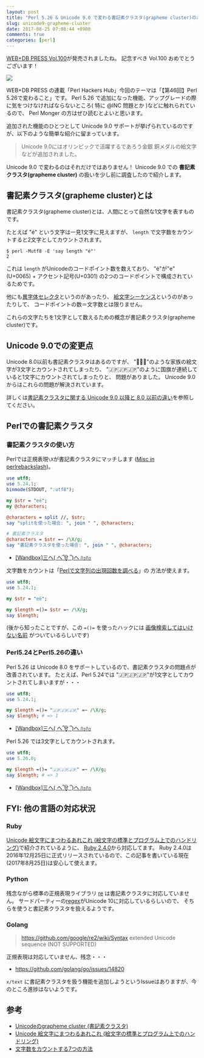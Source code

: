 ```yaml
---
layout: post
title: "Perl 5.26 & Unicode 9.0 で変わる書記素クラスタ(grapheme cluster)のお話"
slug: unicode9-grapheme-cluster
date: 2017-08-25 07:08:44 +0900
comments: true
categories: [perl]
---
```


[WEB+DB PRESS Vol.100](http://gihyo.jp/magazine/wdpress/archive/2017/vol100)が発売されましたね。
記念すべき Vol.100 おめでとうございます！

<a href="https://www.amazon.co.jp/WEB-DB-PRESS-Vol-100-%E6%B2%B3%E5%8E%9F/dp/4774191299/ref=as_li_ss_il?_encoding=UTF8&psc=1&refRID=KWT48YN41EFBHYXPM8YQ&linkCode=li2&tag=shogo82148-22&linkId=c41e466f8dad4ea5b2c2287f1e6c5efc" target="_blank"><img border="0" src="//ws-fe.amazon-adsystem.com/widgets/q?_encoding=UTF8&ASIN=4774191299&Format=_SL160_&ID=AsinImage&MarketPlace=JP&ServiceVersion=20070822&WS=1&tag=shogo82148-22" ></a><img src="https://ir-jp.amazon-adsystem.com/e/ir?t=shogo82148-22&l=li2&o=9&a=4774191299" width="1" height="1" border="0" alt="" style="border:none !important; margin:0px !important;" />

WEB+DB PRESS の連載「Perl Hackers Hub」今回のテーマは「【第46回】Perl 5.26で変わること」です。
Perl 5.26 で追加になった機能、アップグレードの際に気をつけなければならないところ( 特に @INC 問題とか )などに触れられているので、
Perl Monger の方はぜひ読むとよいと思います。

追加された機能のひとつとして Unicode 9.0 サポートが挙げられているのですが、以下のような簡単な紹介に留まっています。

> Unicode 9.0にはオリンピックで活躍するであろう金銀 銅メダルの絵文字などが追加されました。

Unicode 9.0 で変わるのはそれだけではありません！
Unicode 9.0 での **書記素クラスタ(grapheme cluster)** の扱いを少し前に調査したので紹介します。

<!-- More -->

## 書記素クラスタ(grapheme cluster)とは

書記素クラスタ(grapheme cluster)とは、人間にとって自然な1文字を表すものです。

たとえば "é" という文字は一見1文字に見えますが、 `length` で文字数をカウントすると2文字としてカウントされます。

```
$ perl -Mutf8 -E 'say length "é"'
2
```

これは `length` がUnicodeのコードポイント数を数えており、
"é"が"e"(U+0065) + アクセント記号(U+0301) の2つのコードポイントで構成されているためです。

他にも[異字体セレクタ](https://ja.wikipedia.org/wiki/%E7%95%B0%E4%BD%93%E5%AD%97%E3%82%BB%E3%83%AC%E3%82%AF%E3%82%BF)というのがあったり、
[絵文字シーケンス](http://qiita.com/_sobataro/items/47989ee4b573e0c2adfc#%E7%B5%B5%E6%96%87%E5%AD%97%E3%82%B7%E3%83%BC%E3%82%B1%E3%83%B3%E3%82%B9)というのがあったりして、
コードポイントの数＝文字数とは限りません。

これらの文字たちを1文字として数えるための概念が書記素クラスタ(grapheme cluster)です。

## Unicode 9.0での変更点

Unicode 8.0以前も書記素クラスタはあるのですが、
"👨‍👨‍👦"のような家族の絵文字が3文字とカウントされてしまったり、
"🇯🇵🇯🇵🇯🇵"のように国旗が連続していると1文字にカウントされてしまったりと、
問題がありました。
Unicode 9.0からはこれらの問題が解決されています。

詳しくは[書記素クラスタに関する Unicode 9.0 以降と 8.0 以前の違い](http://qiita.com/_sobataro/items/47989ee4b573e0c2adfc#%E6%9B%B8%E8%A8%98%E7%B4%A0%E3%82%AF%E3%83%A9%E3%82%B9%E3%82%BF%E3%81%AB%E9%96%A2%E3%81%99%E3%82%8B-unicode-90-%E4%BB%A5%E9%99%8D%E3%81%A8-80-%E4%BB%A5%E5%89%8D%E3%81%AE%E9%81%95%E3%81%84)を参照してください。


## Perlでの書記素クラスタ

### 書記素クラスタの使い方

Perlでは正規表現`\X`が書記素クラスタにマッチします
([Misc in perlrebackslash](https://perldoc.perl.org/perlrebackslash.html#Misc))。

``` perl
use utf8;
use 5.24.1;
binmode(STDOUT, ":utf8");

my $str = "eé";
my @characters;

@characters = split //, $str;
say "splitを使った場合: ", join " ", @characters;

# 書記素クラスタ
@characters = $str =~ /\X/g;
say "書記素クラスタを使った場合: ", join " ", @characters;
```

- [[Wandbox]三へ( へ՞ਊ ՞)へ ﾊｯﾊｯ](https://wandbox.org/permlink/ImSQW7QAkadczlqt)


文字数をカウントは「[Perlで文字列の出現回数を調べる](https://shogo82148.github.io/blog/2015/04/09/count-substrings-in-perl/)」の
方法が使えます。

``` perl
use utf8;
use 5.24.1;

my $str = "eé";

my $length =()= $str =~ /\X/g;
say $length;
```

(後から知ったことですが、この `=()=` を使ったハックには [画像検索してはいけない名前](https://metacpan.org/pod/distribution/perlsecret/lib/perlsecret.pod#Goatse) がついているらしいです)

### Perl5.24とPerl5.26の違い

Perl 5.26 は Unicode 8.0 をサポートしているので、書記素クラスタの問題点が改善されています。
たとえば、Perl 5.24では "🇯🇵🇯🇵🇯🇵"が1文字としてカウントされてしまいますが・・・

``` perl
use utf8;
use 5.24.1;

my $length =()= "🇯🇵🇯🇵🇯🇵" =~ /\X/g;
say $length; # => 1
```

- [[Wandbox]三へ( へ՞ਊ ՞)へ ﾊｯﾊｯ](https://wandbox.org/permlink/QKl5K45F8BvvPMfz)

Perl 5.26 では3文字としてカウントされます。

``` perl
use utf8;
use 5.26.0;

my $length =()= "🇯🇵🇯🇵🇯🇵" =~ /\X/g;
say $length; # => 3
```

- [[Wandbox]三へ( へ՞ਊ ՞)へ ﾊｯﾊｯ](https://wandbox.org/permlink/s05vJF33MlCj9Qvl)


## FYI: 他の言語の対応状況

### Ruby

[Unicode 絵文字にまつわるあれこれ (絵文字の標準とプログラム上でのハンドリング)](http://qiita.com/_sobataro/items/47989ee4b573e0c2adfc)で紹介されているように、
[Ruby 2.4.0](https://github.com/ruby/ruby/blob/17c2828581a4dcd9babb5c754f240aa86523c673/NEWS#L133-L143)から対応してます。
Ruby 2.4.0は2016年12月25日に正式リリースされているので、この記事を書いている現在(2017年8月25日)は安心して使えます。

### Python

残念ながら標準の正規表現ライブラリ [re](https://docs.python.jp/3/library/re.html) は書記素クラスタに対応していません。
サードパーティーの[regex](https://pypi.python.org/pypi/regex/)がUnicode 10に対応しているらしいので、
そちらを使うと書記素クラスタを扱えるようです。

### Golang

> https://github.com/google/re2/wiki/Syntax
> extended Unicode sequence (NOT SUPPORTED)

正規表現は対応していません、残念・・・

- https://github.com/golang/go/issues/14820

`x/text` に書記素クラスタを扱う機能を追加しようというIssueはありますが、今のところ進捗はないようです。

## 参考

- [Unicodeのgrapheme cluster (書記素クラスタ)](https://hydrocul.github.io/wiki/blog/2015/1025-unicode-grapheme-clusters.html)
- [Unicode 絵文字にまつわるあれこれ (絵文字の標準とプログラム上でのハンドリング)](http://qiita.com/_sobataro/items/47989ee4b573e0c2adfc)
- [文字数をカウントする7つの方法](https://engineering.linecorp.com/ja/blog/detail/52)
